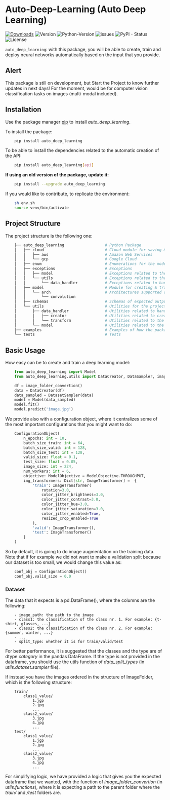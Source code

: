 # Auto-Deep-Learning (Auto Deep Learning)
[![Downloads](https://static.pepy.tech/personalized-badge/auto-deep-learning?period=month&units=none&left_color=grey&right_color=blue&left_text=Downloads)](https://pepy.tech/project/auto_deep_learning) ![Version](https://img.shields.io/badge/version-0.1.1-blue) ![Python-Version](https://img.shields.io/badge/python-3.9-blue) ![issues](https://img.shields.io/github/issues/Nil-Andreu/auto_deep_learning) ![PyPI - Status](https://img.shields.io/pypi/status/auto_deep_learning) ![License](https://img.shields.io/github/license/Nil-Andreu/auto_deep_learning)

```auto_deep_learning```: with this package, you will be able to create, train and deploy neural networks automatically based on the input that you provide.

## Alert
This package is still on development, but Start the Project to know further updates in next days!
For the moment, would be for computer vision classification tasks on images (multi-modal included).

## Installation
Use the package manager [pip](https://pypi.org/project/pip/) to install *auto_deep_learning*.

To install the package:
```bash
    pip install auto_deep_learning
```

To be able to install the dependencies related to the automatic creation of the API:
```bash
    pip install auto_deep_learning[api]
```

**If using an old version of the package, update it:**
```bash
    pip install --upgrade auto_deep_learning
```

If you would like to contribute, to replicate the environment:
```bash
    sh env.sh
    source venv/bin/activate
```

## Project Structure
The project structure is the following one:

```bash
    ├── auto_deep_learning                  # Python Package
    │   ├── cloud                           # Cloud module for saving & service DL models
    │   │   ├── aws                         # Amazon Web Services
    │   │   └── gcp                         # Google Cloud
    │   ├── enum                            # Enumerations for the model
    │   ├── exceptions                      # Exceptions
    │   │   ├── model                       # Exceptions related to the definition/creation of the model
    │   │   └── utils                       # Exceptions related to the utilities folder
    │   │       └── data_handler            # Exceptions related to handling the data
    │   ├── model                           # Module for creating & training the models
    │   │   └── arch                        # Architectures supported of the models
    │   │       └── convolution
    │   ├── schemas                         # Schemas of expected outputs
    │   └── utils                           # Utilities for the project
    │       ├── data_handler                # Utilities related to handling the data
    │       │   ├── creator                 # Utilities related to creating the loaders
    │       │   └── transform               # Utilities related to the transformation of the data
    │       └── model                       # Utilities related to the creation of the model
    ├── examples                            # Examples of how the package can be used
    └── tests                               # Tests
```


## Basic Usage
How easy can be to create and train a deep learning model:
```python
    from auto_deep_learning import Model
    from auto_deep_learning.utils import DataCreator, DataSampler, image_folder_convertion

    df = image_folder_convertion()
    data = DataCreator(df)
    data_sampled = DatasetSampler(data)
    model = Model(data_sampled)
    model.fit()
    model.predict('image.jpg')
```

We provide also with a configuration object, where it centralizes some of the most important configurations that you might want to do:
```python
    ConfigurationObject(
        n_epochs: int = 10,
        batch_size_train: int = 64,
        batch_size_valid: int = 128,
        batch_size_test: int = 128,
        valid_size: float = 0.1,
        test_size: float = 0.05,
        image_size: int = 224,
        num_workers: int = 6,
        objective: ModelObjective = ModelObjective.THROUGHPUT,
        img_transformers: Dict[str, ImageTransformer] =  {
            'train': ImageTransformer(
                rotation=3.0,
                color_jitter_brightness=3.0,
                color_jitter_contrast=3.0,
                color_jitter_hue=3.0,
                color_jitter_saturation=3.0,
                color_jitter_enabled=True,
                resized_crop_enabled=True
            ),
            'valid': ImageTransformer(),
            'test': ImageTransformer()
        }
    )
```
So by default, it is going to do image augmentation on the training data.
Note that if for example we did not want to make a validation split because our dataset is too small, we would change this value as:

```python
    conf_obj = ConfigurationObject()
    conf_obj.valid_size = 0.0
```


### Dataset

The data that it expects is a pd.DataFrame(), where the columns are the following:
```
    - image_path: the path to the image
    - class1: the classification of the class nr. 1. For example: {t-shirt, glasses, ...}
    - class2: the classification of the class nr. 2. For example: {summer, winter, ...}
    - ...
    - split_type: whether it is for train/valid/test
```
For better performance, it is suggested that the classes and the type are of dtype *category* in the pandas DataFrame.
If the type is not provided in the dataframe, you should use the utils function of *data_split_types* (in *utils.dataset.sampler* file).

If instead you have the images ordered in the structure of ImageFolder, which is the following structure:
```
    train/
        class1_value/
            1.jgp
            2.jpg
            ...
        class2_value/
            3.jpg
            4.jpg
            ...
    test/
        class1_value/
            1.jgp
            2.jpg
            ...
        class2_value/
            3.jpg
            4.jpg
            ...
```
For simplifying logic, we have provided a logic that gives you the expected dataframe that we wanted, with the function of *image_folder_convertion* (in *utils.functions*), where it is expecting a path to the parent folder where the *train/* and */test* folders are.
